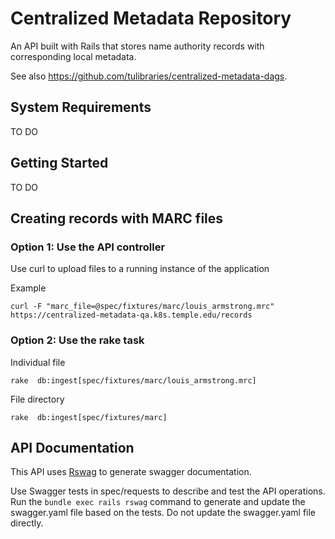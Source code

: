 # Centralized Metadata Repository

An API built with Rails that stores name authority records with corresponding local metadata.

See also https://github.com/tulibraries/centralized-metadata-dags. 

## System Requirements 

TO DO

## Getting Started 

TO DO

## Creating records with MARC files

### Option 1: Use the API controller

Use curl to upload files to a running instance of the application

Example 

```
curl -F "marc_file=@spec/fixtures/marc/louis_armstrong.mrc" https://centralized-metadata-qa.k8s.temple.edu/records
```

### Option 2: Use the rake task

Individual file
```
rake  db:ingest[spec/fixtures/marc/louis_armstrong.mrc]
```

File directory

```
rake  db:ingest[spec/fixtures/marc]
```

## API Documentation

This API uses [Rswag](https://github.com/rswag/rswag) to generate swagger documentation.  

Use Swagger tests in spec/requests to describe and test the API operations. Run the `bundle exec rails rswag` command to generate and update the swagger.yaml file based on the tests. Do not update the swagger.yaml file directly.